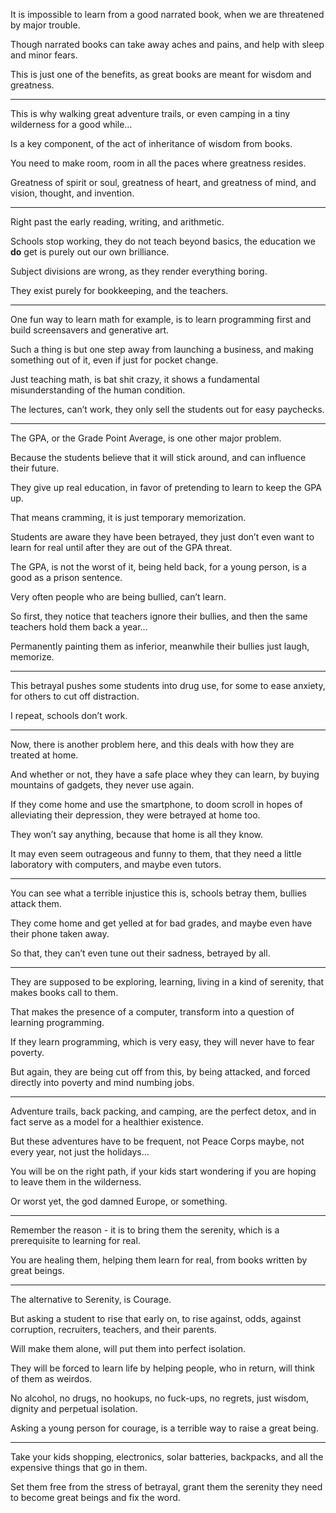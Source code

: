 It is impossible to learn from a good narrated book,
when we are threatened by major trouble.

Though narrated books can take away aches and pains,
and help with sleep and minor fears.

This is just one of the benefits,
as great books are meant for wisdom and greatness.

---

This is why walking great adventure trails,
or even camping in a tiny wilderness for a good while…

Is a key component,
of the act of inheritance of wisdom from books.

You need to make room,
room in all the paces where greatness resides.

Greatness of spirit or soul, greatness of heart,
and greatness of mind, and vision, thought, and invention.

---

Right past the early reading, writing,
and arithmetic.

Schools stop working, they do not teach beyond basics,
the education we __do__ get is purely out our own brilliance.

Subject divisions are wrong,
as they render everything boring.

They exist purely for bookkeeping,
and the teachers.

---

One fun way to learn math for example,
is to learn programming first and build screensavers and generative art.

Such a thing is but one step away from launching a business,
and making something out of it, even if just for pocket change.

Just teaching math, is bat shit crazy,
it shows a fundamental misunderstanding of the human condition.

The lectures, can’t work,
they only sell the students out for easy paychecks.

---

The GPA, or the Grade Point Average,
is one other major problem.

Because the students believe that it will stick around,
and can influence their future.

They give up real education,
in favor of pretending to learn to keep the GPA up.

That means cramming,
it is just temporary memorization.

Students are aware they have been betrayed,
they just don’t even want to learn for real until after they are out of the GPA threat.

The GPA, is not the worst of it,
being held back, for a young person, is a good as a prison sentence.

Very often people who are being bullied,
can’t learn.

So first, they notice that teachers ignore their bullies,
and then the same teachers hold them back a year…

Permanently painting them as inferior,
meanwhile their bullies just laugh, memorize.

---

This betrayal pushes some students into drug use,
for some to ease anxiety, for others to cut off distraction.

I repeat,
schools don’t work.

---

Now, there is another problem here,
and this deals with how they are treated at home.

And whether or not, they have a safe place whey they can learn,
by buying mountains of gadgets, they never use again.

If they come home and use the smartphone,
to doom scroll in hopes of alleviating their depression, they were betrayed at home too.

They won’t say anything,
because that home is all they know.

It may even seem outrageous and funny to them,
that they need a little laboratory with computers, and maybe even tutors.

---

You can see what a terrible injustice this is,
schools betray them, bullies attack them.

They come home and get yelled at for bad grades,
and maybe even have their phone taken away.

So that, they can’t even tune out their sadness,
betrayed by all.

---

They are supposed to be exploring, learning,
living in a kind of serenity, that makes books call to them.

That makes the presence of a computer,
transform into a question of learning programming.

If they learn programming, which is very easy,
they will never have to fear poverty.

But again, they are being cut off from this,
by being attacked, and forced directly into poverty and mind numbing jobs.

---

Adventure trails, back packing, and camping, are the perfect detox,
and in fact serve as a model for a healthier existence.

But these adventures have to be frequent,
not Peace Corps maybe, not every year, not just the holidays...

You will be on the right path,
if your kids start wondering if you are hoping to leave them in the wilderness.

Or worst yet,
the god damned Europe, or something.

---

Remember the reason - it is to bring them the serenity,
which is a prerequisite to learning for real.

You are healing them,
helping them learn for real, from books written by great beings.

---

The alternative to Serenity,
is Courage.

But asking a student to rise that early on,
to rise against, odds, against corruption, recruiters, teachers, and their parents.

Will make them alone,
will put them into perfect isolation.

They will be forced to learn life by helping people,
who in return, will think of them as weirdos.

No alcohol, no drugs, no hookups, no fuck-ups,
no regrets, just wisdom, dignity and perpetual isolation.

Asking a young person for courage,
is a terrible way to raise a great being.

---

Take your kids shopping, electronics, solar batteries,
backpacks, and all the expensive things that go in them.

Set them free from the stress of betrayal,
grant them the serenity they need to become great beings and fix the word.
